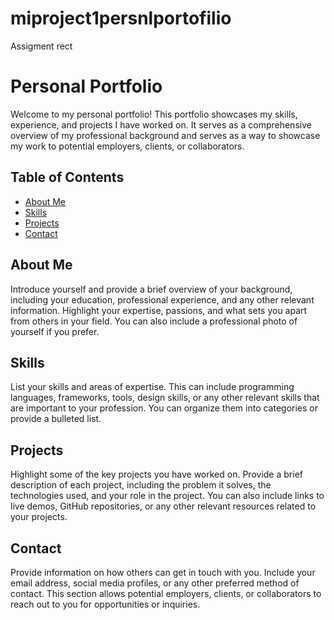 # miproject1persnlportofilio
Assigment rect

# Personal Portfolio

Welcome to my personal portfolio! This portfolio showcases my skills, experience, and projects I have worked on. It serves as a comprehensive overview of my professional background and serves as a way to showcase my work to potential employers, clients, or collaborators.

## Table of Contents

- [About Me](#about-me)
- [Skills](#skills)
- [Projects](#projects)
- [Contact](#contact)


## About Me

Introduce yourself and provide a brief overview of your background, including your education, professional experience, and any other relevant information. Highlight your expertise, passions, and what sets you apart from others in your field. You can also include a professional photo of yourself if you prefer.

## Skills

List your skills and areas of expertise. This can include programming languages, frameworks, tools, design skills, or any other relevant skills that are important to your profession. You can organize them into categories or provide a bulleted list.

## Projects

Highlight some of the key projects you have worked on. Provide a brief description of each project, including the problem it solves, the technologies used, and your role in the project. You can also include links to live demos, GitHub repositories, or any other relevant resources related to your projects.

## Contact

Provide information on how others can get in touch with you. Include your email address, social media profiles, or any other preferred method of contact. This section allows potential employers, clients, or collaborators to reach out to you for opportunities or inquiries.
